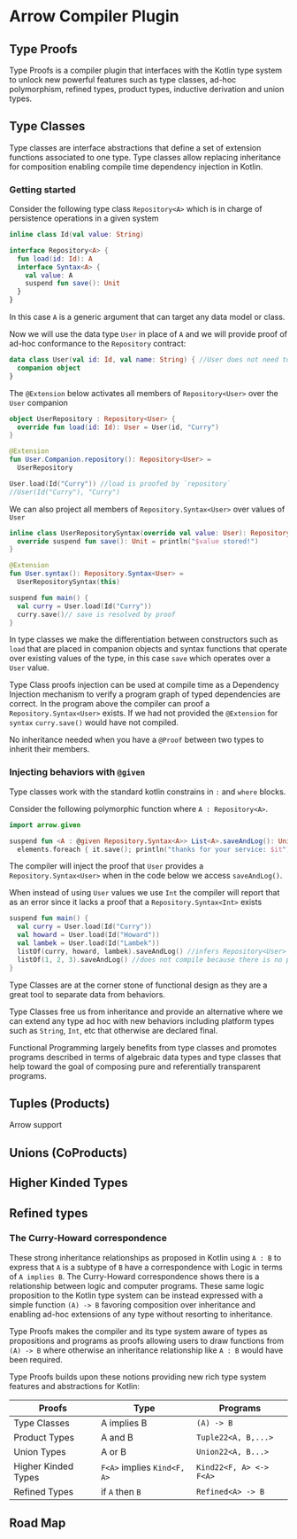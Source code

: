# Arrow Compiler Plugin

## Type Proofs

Type Proofs is a compiler plugin that interfaces with the Kotlin type system to unlock new powerful features such as 
type classes, ad-hoc polymorphism, refined types, product types, inductive derivation and union types.

## Type Classes

Type classes are interface abstractions that define a set of extension functions associated to one type. 
Type classes allow replacing inheritance for composition enabling compile time dependency injection in Kotlin.

### Getting started

Consider the following type class `Repository<A>` which is in charge of persistence operations in a given system

```kotlin
inline class Id(val value: String)

interface Repository<A> {
  fun load(id: Id): A
  interface Syntax<A> {
    val value: A
    suspend fun save(): Unit
  }
}
``` 

In this case `A` is a generic argument that can target any data model or class.

Now we will use the data type `User` in place of `A` and we will provide proof of ad-hoc conformance to the `Repository` contract:

```kotlin
data class User(val id: Id, val name: String) { //User does not need to directly extend Repository<User>
  companion object    
}
```

The `@Extension` below activates all members of `Repository<User>` over the `User` companion

```kotlin
object UserRepository : Repository<User> {
  override fun load(id: Id): User = User(id, "Curry")
}

@Extension
fun User.Companion.repository(): Repository<User> =
  UserRepository

User.load(Id("Curry")) //load is proofed by `repository`
//User(Id("Curry"), "Curry")
```

We can also project all members of `Repository.Syntax<User>` over values of `User`

```kotlin
inline class UserRepositorySyntax(override val value: User): Repository.Syntax<User> {
  override suspend fun save(): Unit = println("$value stored!")
}

@Extension
fun User.syntax(): Repository.Syntax<User> =
  UserRepositorySyntax(this)

suspend fun main() {
  val curry = User.load(Id("Curry"))
  curry.save()// save is resolved by proof
}
```

In type classes we make the differentiation between constructors such as `load` that are placed in companion objects and
syntax functions that operate over existing values of the type, in this case `save` which operates over a `User` value.

Type Class proofs injection can be used at compile time as a Dependency Injection mechanism to verify a program graph
of typed dependencies are correct. In the program above the compiler can proof a `Repository.Syntax<User>` exists.
If we had not provided the `@Extension` for `syntax` `curry.save()` would have not compiled.

No inheritance needed when you have a `@Proof` between two types to inherit their members.

### Injecting behaviors with `@given`

Type classes work with the standard kotlin constrains in `:` and `where` blocks.

Consider the following polymorphic function where `A : Repository<A>`. 

```kotlin
import arrow.given

suspend fun <A : @given Repository.Syntax<A>> List<A>.saveAndLog(): Unit =
  elements.foreach { it.save(); println("thanks for your service: $it") }
```

The compiler will inject the proof that `User` provides a `Repository.Syntax<User>` when
in the code below we access `saveAndLog()`.

When instead of using `User` values we use `Int` the compiler will report that as an error since it lacks a proof that
a `Repository.Syntax<Int>` exists

```kotlin
suspend fun main() {
  val curry = User.load(Id("Curry"))
  val howard = User.load(Id("Howard"))
  val lambek = User.load(Id("Lambek"))
  listOf(curry, howard, lambek).saveAndLog() //infers Repository<User> by proof
  listOf(1, 2, 3).saveAndLog() //does not compile because there is no proof of Repository<Int>
}
```

Type Classes are at the corner stone of functional design as they are a great tool to separate data from behaviors.

Type Classes free us from inheritance and provide an alternative where we can extend any type ad hoc with new behaviors including platform types
such as `String`, `Int`, etc that otherwise are declared final.

Functional Programming largely benefits from type classes and promotes programs described in terms of algebraic data types and type classes 
that help toward the goal of composing pure and referentially transparent programs.

## Tuples (Products)

Arrow support 

## Unions (CoProducts)
## Higher Kinded Types
## Refined types
### The Curry-Howard correspondence

These strong inheritance relationships as proposed in Kotlin using `A : B` to express that `A` is a subtype of `B` have 
a correspondence with Logic in terms of `A implies B`. The Curry-Howard correspondence shows there is a relationship between logic and computer programs.
These same logic proposition to the Kotlin type system can be instead expressed with a simple function `(A) -> B` favoring composition over inheritance and enabling
ad-hoc extensions of any type without resorting to inheritance. 

Type Proofs makes the compiler and its type system aware of types as propositions and programs as proofs allowing users to draw functions
from `(A) -> B` where otherwise an inheritance relationship like `A : B` would have been required.

Type Proofs builds upon these notions providing new rich type system features and abstractions for Kotlin:

| Proofs    | Type | Programs |                                                                     
|-----------|-------------|-------------|
| Type Classes | A implies B | `(A) -> B` | @Proof A function from `A` to `B`|
| Product Types | A and B | `Tuple22<A, B,...>` | The product of `A` and `B` and... |
| Union Types | A or B | `Union22<A, B...>` | Either `A` or `B` or ... |
| Higher Kinded Types | `F<A>` implies `Kind<F, A>` | `Kind22<F, A> <-> F<A>` | Auto kinds
| Refined Types | if `A` then `B` | `Refined<A> -> B` | Refined predicates restrict constants and runtime calls

## Road Map 

